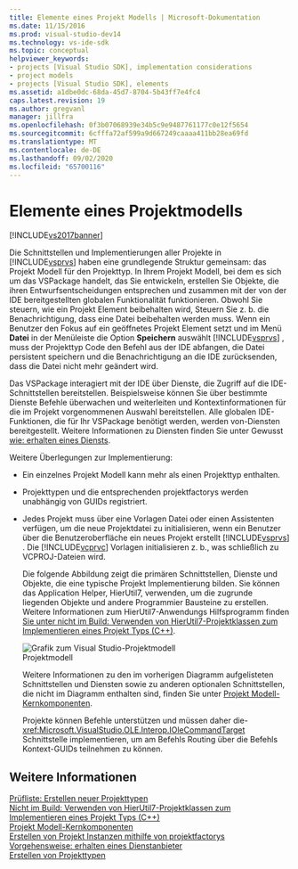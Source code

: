 ```yaml
---
title: Elemente eines Projekt Modells | Microsoft-Dokumentation
ms.date: 11/15/2016
ms.prod: visual-studio-dev14
ms.technology: vs-ide-sdk
ms.topic: conceptual
helpviewer_keywords:
- projects [Visual Studio SDK], implementation considerations
- project models
- projects [Visual Studio SDK], elements
ms.assetid: a1dbe0dc-68da-45d7-8704-5b43ff7e4fc4
caps.latest.revision: 19
ms.author: gregvanl
manager: jillfra
ms.openlocfilehash: 0f3b07068939e34b5c9e9487761177c0e12f5654
ms.sourcegitcommit: 6cfffa72af599a9d667249caaaa411bb28ea69fd
ms.translationtype: MT
ms.contentlocale: de-DE
ms.lasthandoff: 09/02/2020
ms.locfileid: "65700116"
---
```

# <a name="elements-of-a-project-model"></a>Elemente eines Projektmodells
[!INCLUDE[vs2017banner](../../includes/vs2017banner.md)]

Die Schnittstellen und Implementierungen aller Projekte in [!INCLUDE[vsprvs](../../includes/vsprvs-md.md)] haben eine grundlegende Struktur gemeinsam: das Projekt Modell für den Projekttyp. In Ihrem Projekt Modell, bei dem es sich um das VSPackage handelt, das Sie entwickeln, erstellen Sie Objekte, die ihren Entwurfsentscheidungen entsprechen und zusammen mit der von der IDE bereitgestellten globalen Funktionalität funktionieren. Obwohl Sie steuern, wie ein Projekt Element beibehalten wird, Steuern Sie z. b. die Benachrichtigung, dass eine Datei beibehalten werden muss. Wenn ein Benutzer den Fokus auf ein geöffnetes Projekt Element setzt und im Menü **Datei** in der Menüleiste die Option **Speichern** auswählt [!INCLUDE[vsprvs](../../includes/vsprvs-md.md)] , muss der Projekttyp Code den Befehl aus der IDE abfangen, die Datei persistent speichern und die Benachrichtigung an die IDE zurücksenden, dass die Datei nicht mehr geändert wird.  
  
 Das VSPackage interagiert mit der IDE über Dienste, die Zugriff auf die IDE-Schnittstellen bereitstellen. Beispielsweise können Sie über bestimmte Dienste Befehle überwachen und weiterleiten und Kontextinformationen für die im Projekt vorgenommenen Auswahl bereitstellen. Alle globalen IDE-Funktionen, die für Ihr VSPackage benötigt werden, werden von-Diensten bereitgestellt. Weitere Informationen zu Diensten finden Sie unter Gewusst [wie: erhalten eines Diensts](../../extensibility/how-to-get-a-service.md).  
  
 Weitere Überlegungen zur Implementierung:  
  
- Ein einzelnes Projekt Modell kann mehr als einen Projekttyp enthalten.  
  
- Projekttypen und die entsprechenden projektfactorys werden unabhängig von GUIDs registriert.  
  
- Jedes Projekt muss über eine Vorlagen Datei oder einen Assistenten verfügen, um die neue Projektdatei zu initialisieren, wenn ein Benutzer über die Benutzeroberfläche ein neues Projekt erstellt [!INCLUDE[vsprvs](../../includes/vsprvs-md.md)] . Die [!INCLUDE[vcprvc](../../includes/vcprvc-md.md)] Vorlagen initialisieren z. b., was schließlich zu VCPROJ-Dateien wird.  
  
  Die folgende Abbildung zeigt die primären Schnittstellen, Dienste und Objekte, die eine typische Projekt Implementierung bilden. Sie können das Application Helper, HierUtil7, verwenden, um die zugrunde liegenden Objekte und andere Programmier Bausteine zu erstellen. Weitere Informationen zum HierUtil7-Anwendungs Hilfsprogramm finden [Sie unter nicht im Build: Verwenden von HierUtil7-Projektklassen zum Implementieren eines Projekt Typs (C++)](https://msdn.microsoft.com/a5c16a09-94a2-46ef-87b5-35b815e2f346).  
  
  ![Grafik zum Visual Studio-Projektmodell](../../extensibility/internals/media/vsprojectmodel.gif "vsprojectmodel")  
  Projektmodell  
  
  Weitere Informationen zu den im vorherigen Diagramm aufgelisteten Schnittstellen und Diensten sowie zu anderen optionalen Schnittstellen, die nicht im Diagramm enthalten sind, finden Sie unter [Projekt Modell-Kernkomponenten](../../extensibility/internals/project-model-core-components.md).  
  
  Projekte können Befehle unterstützen und müssen daher die- <xref:Microsoft.VisualStudio.OLE.Interop.IOleCommandTarget> Schnittstelle implementieren, um am Befehls Routing über die Befehls Kontext-GUIDs teilnehmen zu können.  
  
## <a name="see-also"></a>Weitere Informationen  
 [Prüfliste: Erstellen neuer Projekttypen](../../extensibility/internals/checklist-creating-new-project-types.md)   
 [Nicht im Build: Verwenden von HierUtil7-Projektklassen zum Implementieren eines Projekt Typs (C++)](https://msdn.microsoft.com/a5c16a09-94a2-46ef-87b5-35b815e2f346)   
 [Projekt Modell-Kernkomponenten](../../extensibility/internals/project-model-core-components.md)   
 [Erstellen von Projekt Instanzen mithilfe von projektfactorys](../../extensibility/internals/creating-project-instances-by-using-project-factories.md)   
 [Vorgehensweise: erhalten eines Dienstanbieter](../../extensibility/how-to-get-a-service.md)   
 [Erstellen von Projekttypen](../../extensibility/internals/creating-project-types.md)
